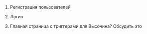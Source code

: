 1. Регистрация пользователей 

2. Логин

3. Главная страница с триггерами для Высочина? Обсудить это
